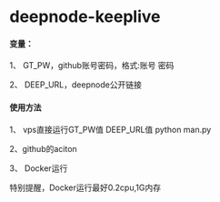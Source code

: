 # deepnode-keeplive

#### 变量：

1、 GT_PW，github账号密码，格式:账号 密码

2、 DEEP_URL，deepnode公开链接

#### 使用方法

1、 vps直接运行GT_PW值 DEEP_URL值 python man.py

2、github的aciton

3、 Docker运行

特别提醒，Docker运行最好0.2cpu,1G内存
